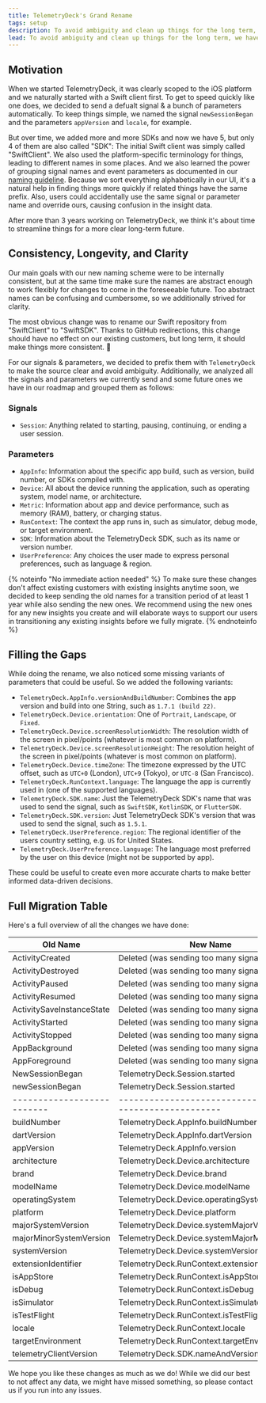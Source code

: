```yaml
---
title: TelemetryDeck's Grand Rename
tags: setup
description: To avoid ambiguity and clean up things for the long term, we have decided to rename quite a few things in all the TelemetryDeck SDKs. We have laid out a migration path, here's all you need to know about it.
lead: To avoid ambiguity and clean up things for the long term, we have decided to rename quite a few things in all the TelemetryDeck SDKs. We have laid out a migration path, here's all you need to know about it.
---
```


## Motivation

When we started TelemetryDeck, it was clearly scoped to the iOS platform and we naturally started with a Swift client first. To get to speed quickly like one does, we decided to send a defualt signal & a bunch of parameters automatically. To keep things simple, we named the signal `newSessionBegan` and the parameters `appVersion` and `locale`, for example.

But over time, we added more and more SDKs and now we have 5, but only 4 of them are also called "SDK": The initial Swift client was simply called "SwiftClient". We also used the platform-specific terminology for things, leading to different names in some places. And we also learned the power of grouping signal names and event parameters as documented in our [naming guideline](https://telemetrydeck.com/docs/articles/signal-type-naming/). Because we sort everything alphabetically in our UI, it's a natural help in finding things more quickly if related things have the same prefix. Also, users could accidentally use the same signal or parameter name and override ours, causing confusion in the insight data.

After more than 3 years working on TelemetryDeck, we think it's about time to streamline things for a more clear long-term future.

## Consistency, Longevity, and Clarity

Our main goals with our new naming scheme were to be internally consistent, but at the same time make sure the names are abstract enough to work flexibly for changes to come in the foreseeable future. Too abstract names can be confusing and cumbersome, so we additionally strived for clarity.

The most obvious change was to rename our Swift repository from "SwiftClient" to "SwiftSDK". Thanks to GitHub redirections, this change should have no effect on our existing customers, but long term, it should make things more consistent. 🎉

For our signals & parameters, we decided to prefix them with `TelemetryDeck` to make the source clear and avoid ambiguity. Additionally, we analyzed all the signals and parameters we currently send and some future ones we have in our roadmap and grouped them as follows:

### Signals

- `Session`: Anything related to starting, pausing, continuing, or ending a user session.

### Parameters

- `AppInfo`: Information about the specific app build, such as version, build number, or SDKs compiled with.
- `Device`: All about the device running the application, such as operating system, model name, or architecture.
- `Metric`: Information about app and device performance, such as memory (RAM), battery, or charging status.
- `RunContext`: The context the app runs in, such as simulator, debug mode, or target environment.
- `SDK`: Information about the TelemetryDeck SDK, such as its name or version number.
- `UserPreference`: Any choices the user made to express personal preferences, such as language & region.

{% noteinfo "No immediate action needed" %}
To make sure these changes don't affect existing customers with existing insights anytime soon, we decided to keep sending the old names for a transition period of at least 1 year while also sending the new ones. We recommend using the new ones for any new insights you create and will elaborate ways to support our users in transitioning any existing insights before we fully migrate.
{% endnoteinfo %}

## Filling the Gaps

While doing the rename, we also noticed some missing variants of parameters that could be useful. So we added the following variants:

- `TelemetryDeck.AppInfo.versionAndBuildNumber`: Combines the app version and build into one String, such as `1.7.1 (build 22)`.
- `TelemetryDeck.Device.orientation`: One of `Portrait`, `Landscape`, or `Fixed`.
- `TelemetryDeck.Device.screenResolutionWidth`: The resolution width of the screen in pixel/points (whatever is most common on platform).
- `TelemetryDeck.Device.screenResolutionHeight`: The resolution height of the screen in pixel/points (whatever is most common on platform).
- `TelemetryDeck.Device.timeZone`: The timezone expressed by the UTC offset, such as `UTC+0` (London), `UTC+9` (Tokyo), or `UTC-8` (San Francisco).
- `TelemetryDeck.RunContext.language`: The language the app is currently used in (one of the supported languages).
- `TelemetryDeck.SDK.name`: Just the TelemetryDeck SDK's name that was used to send the signal, such as `SwiftSDK`, `KotlinSDK`, or `FlutterSDK`.
- `TelemetryDeck.SDK.version`: Just TelemetryDeck SDK's version that was used to send the signal, such as `1.5.1`.
- `TelemetryDeck.UserPreference.region`: The regional identifier of the users country setting, e.g. `US` for United States.
- `TelemetryDeck.UserPreference.language`: The language most preferred by the user on this device (might not be supported by app).

These could be useful to create even more accurate charts to make better informed data-driven decisions.

## Full Migration Table

Here's a full overview of all the changes we have done:

| Old Name                   | New Name                                                |
| -------------------------- | ------------------------------------------------------- |
| ActivityCreated            | Deleted (was sending too many signals)                  |
| ActivityDestroyed          | Deleted (was sending too many signals)                  |
| ActivityPaused             | Deleted (was sending too many signals)                  |
| ActivityResumed            | Deleted (was sending too many signals)                  |
| ActivitySaveInstanceState  | Deleted (was sending too many signals)                  |
| ActivityStarted            | Deleted (was sending too many signals)                  |
| ActivityStopped            | Deleted (was sending too many signals)                  |
| AppBackground              | Deleted (was sending too many signals)                  |
| AppForeground              | Deleted (was sending too many signals)                  |
| NewSessionBegan            | TelemetryDeck.Session.started                           |
| newSessionBegan            | TelemetryDeck.Session.started                           |
| -------------------------- | ------------------------------------------------------- |
| buildNumber                | TelemetryDeck.AppInfo.buildNumber                       |
| dartVersion                | TelemetryDeck.AppInfo.dartVersion                       |
| appVersion                 | TelemetryDeck.AppInfo.version                           |
| architecture               | TelemetryDeck.Device.architecture                       |
| brand                      | TelemetryDeck.Device.brand                              |
| modelName                  | TelemetryDeck.Device.modelName                          |
| operatingSystem            | TelemetryDeck.Device.operatingSystem                    |
| platform                   | TelemetryDeck.Device.platform                           |
| majorSystemVersion         | TelemetryDeck.Device.systemMajorVersion                 |
| majorMinorSystemVersion    | TelemetryDeck.Device.systemMajorMinorVersion            |
| systemVersion              | TelemetryDeck.Device.systemVersion                      |
| extensionIdentifier        | TelemetryDeck.RunContext.extensionIdentifier            |
| isAppStore                 | TelemetryDeck.RunContext.isAppStore                     |
| isDebug                    | TelemetryDeck.RunContext.isDebug                        |
| isSimulator                | TelemetryDeck.RunContext.isSimulator                    |
| isTestFlight               | TelemetryDeck.RunContext.isTestFlight                   |
| locale                     | TelemetryDeck.RunContext.locale                         |
| targetEnvironment          | TelemetryDeck.RunContext.targetEnvironment              |
| telemetryClientVersion     | TelemetryDeck.SDK.nameAndVersion                        |

We hope you like these changes as much as we do!
While we did our best to not affect any data, we might have missed something, so please contact us if you run into any issues.
